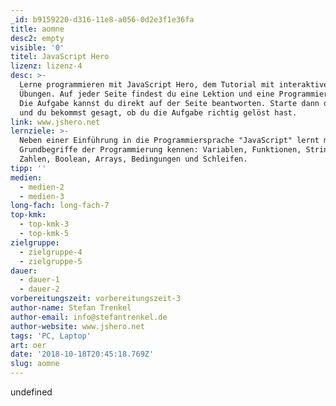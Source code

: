 ```yaml
---
_id: b9159220-d316-11e8-a056-0d2e3f1e36fa
title: aomne
desc2: empty
visible: '0'
titel: JavaScript Hero
lizenz: lizenz-4
desc: >-
  Lerne programmieren mit JavaScript Hero, dem Tutorial mit interaktiven
  Übungen. Auf jeder Seite findest du eine Lektion und eine Programmieraufgabe.
  Die Aufgabe kannst du direkt auf der Seite beantworten. Starte dann die Tests
  und du bekommst gesagt, ob du die Aufgabe richtig gelöst hast.
link: www.jshero.net
lernziele: >-
  Neben einer Einführung in die Programmiersprache "JavaScript" lernt man
  Grundbegriffe der Programmierung kennen: Variablen, Funktionen, Strings,
  Zahlen, Boolean, Arrays, Bedingungen und Schleifen.
tipp: ''
medien:
  - medien-2
  - medien-3
long-fach: long-fach-7
top-kmk:
  - top-kmk-3
  - top-kmk-5
zielgruppe:
  - zielgruppe-4
  - zielgruppe-5
dauer:
  - dauer-1
  - dauer-2
vorbereitungszeit: vorbereitungszeit-3
author-name: Stefan Trenkel
author-email: info@stefantrenkel.de
author-website: www.jshero.net
tags: 'PC, Laptop'
art: oer
date: '2018-10-18T20:45:18.769Z'
slug: aomne
---
```

undefined
